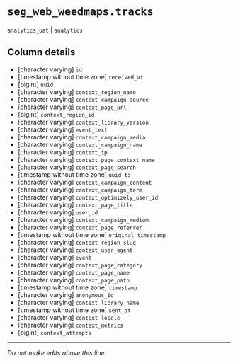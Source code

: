 # `seg_web_weedmaps.tracks`
`analytics_uat` | `analytics`

## Column details
* [character varying] `id`
* [timestamp without time zone] `received_at`
* [bigint]    `uuid`
* [character varying] `context_region_name`
* [character varying] `context_campaign_source`
* [character varying] `context_page_url`
* [bigint]    `context_region_id`
* [character varying] `context_library_version`
* [character varying] `event_text`
* [character varying] `context_campaign_media`
* [character varying] `context_campaign_name`
* [character varying] `context_ip`
* [character varying] `context_page_context_name`
* [character varying] `context_page_search`
* [timestamp without time zone] `uuid_ts`
* [character varying] `context_campaign_content`
* [character varying] `context_campaign_term`
* [character varying] `context_optimizely_user_id`
* [character varying] `context_page_title`
* [character varying] `user_id`
* [character varying] `context_campaign_medium`
* [character varying] `context_page_referrer`
* [timestamp without time zone] `original_timestamp`
* [character varying] `context_region_slug`
* [character varying] `context_user_agent`
* [character varying] `event`
* [character varying] `context_page_category`
* [character varying] `context_page_name`
* [character varying] `context_page_path`
* [timestamp without time zone] `timestamp`
* [character varying] `anonymous_id`
* [character varying] `context_library_name`
* [timestamp without time zone] `sent_at`
* [character varying] `context_locale`
* [character varying] `context_metrics`
* [bigint]    `context_attempts`

-------------------------------------------------------------------------------
*Do not make edits above this line.*
